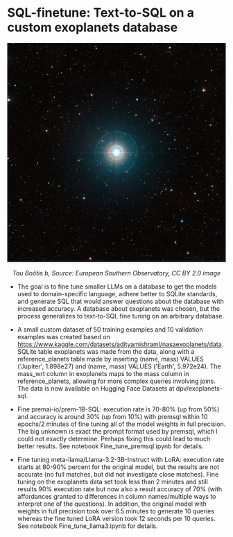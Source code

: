 # SQL-finetune: Text-to-SQL on a custom exoplanets database
<div style="text-align: center;">
    <img src="assets/tau-bootis-b.jpg" alt="Tau Boötis b" width="600" />
    <p><em>Tau Boötis b, Source: European Southern Observatory, CC BY 2.0 image</em></p>
</div>

- The goal is to fine tune smaller LLMs on a  database to get the models used to domain-specific language, adhere better to SQLite standards, and generate SQL that would answer questions about the database with increased accuracy.  A database about exoplanets was chosen, but the process generalizes to text-to-SQL fine tuning on an arbitrary database.
  
- A small custom dataset of 50 training examples and 10 validation examples was created based on https://www.kaggle.com/datasets/adityamishraml/nasaexoplanets/data. SQLite table exoplanets was made from the data, along with a reference_planets table made by inserting (name, mass) VALUES ('Jupiter', 1.898e27) and (name, mass) VALUES ('Earth', 5.972e24). The mass_wrt column in exoplanets maps to the mass column in reference_planets, allowing for more complex queries involving joins.  The data is now available on Hugging Face Datasets at dpv/exoplanets-sql.  
  
- Fine premai-io/prem-1B-SQL: execution rate is 70-80% (up from 50%) and accuracy is around 30% (up from 10%) with premsql within 10 epochs/2 minutes of fine tuning all of the model weights in full precision.  The big unknown is exact the prompt format used by premsql, which I could not exactly determine.  Perhaps fixing this could lead to much better results. See notebook Fine_tune_premsql.ipynb for details.
  
- Fine tuning meta-llama/Llama-3.2-3B-Instruct with LoRA: execution rate starts at 80-90% percent for the original model, but the results are not accurate (no full matches, but did not investigate close matches). Fine tuning on the exoplanets data set took less than 2 minutes and still results 90% execution rate but now also a result accuracy of 70% (with affordances granted to differences in column names/multiple ways to interpret one of the questions).  In addition, the original model with weights in full precision took over 6.5 minutes to generate 10 queries whereas the fine tuned LoRA version took 12 seconds per 10 queries.  See notebook Fine_tune_llama3.ipynb for details.
